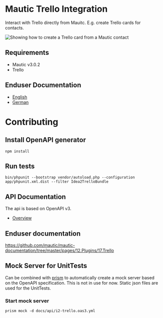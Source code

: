 # Mautic Trello Integration
Interact with Trello directly from Mauitc. E.g. create Trello cards for contacts.

![Showing how to create a Trello card from a Mautic contact](https://www.idea2.ch/wp-content/uploads/2020/09/Create-Trello-card-from-Mautic-contact-optimized-c20.gif)

## Requirements
- Mautic v3.0.2
- Trello

## Enduser Documentation
- [English](docs/enduser/docs.en.md)
- [German](docs/enduser/docs.de.md)

# Contributing

## Install OpenAPI generator
```
npm install
```

## Run tests
```
bin/phpunit --bootstrap vendor/autoload.php --configuration app/phpunit.xml.dist --filter Idea2TrelloBundle
```

## API Documentation
The api is based on OpenAPI v3.

- [Overview](Openapi/README.md)

## Enduser documentation
https://github.com/mautic/mautic-documentation/tree/master/pages/12.Plugins/17.Trello


## Mock Server for UnitTests

Can be combined with [prism](https://github.com/stoplightio/prism) to automatically create a mock server based on the OpenAPI specification. This is not in use for now. Static json files are used for the UnitTests.

### Start mock server

```
prism mock -d docs/api/i2-trello.oas3.yml
```
